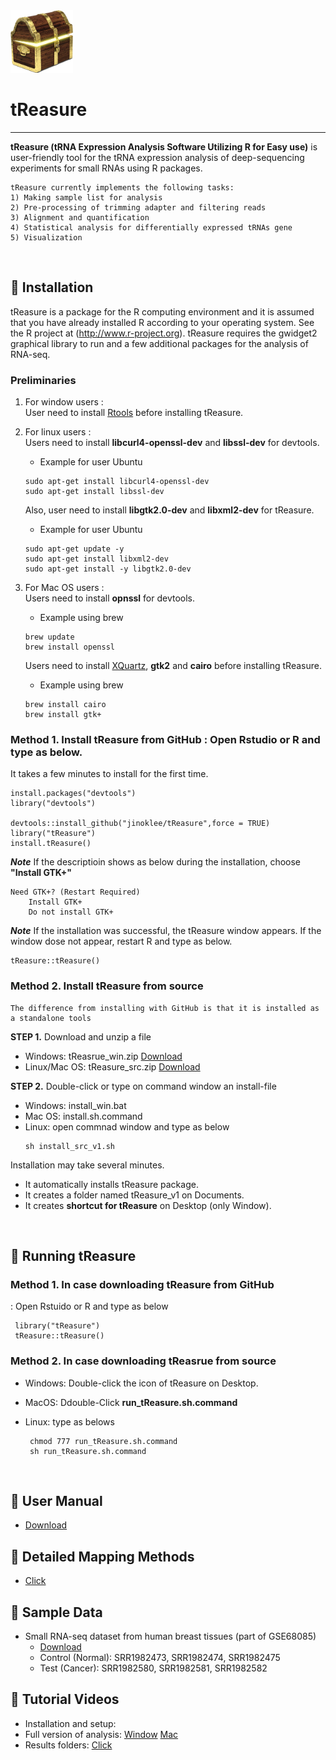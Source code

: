 

<img src = "https://github.com/jinoklee/tReasure/blob/master/inst/extdata/tresure.png" width="100" height="100" />

# tReasure
***
**tReasure (tRNA Expression Analysis Software Utilizing R for Easy use)** is user-friendly tool for the tRNA expression analysis of deep-sequencing experiments for small RNAs using R packages. 

    tReasure currently implements the following tasks:
    1) Making sample list for analysis
    2) Pre-processing of trimming adapter and filtering reads
    3) Alignment and quantification
    4) Statistical analysis for differentially expressed tRNAs gene
    5) Visualization 
<br/>

## 🌱 Installation       
tReasure is a package for the R computing environment and it is assumed that you have already installed R according to your operating system. See the R project at (http://www.r-project.org). tReasure requires the gwidget2 graphical library to run and a few additional packages for the analysis of RNA-seq. 


### Preliminaries  

  1) For window users :  
     User need to install [Rtools](https://cran.r-project.org/bin/windows/Rtools/rtools40.html) before installing tReasure.
  
  5) For linux users :  
     Users need to install **libcurl4-openssl-dev** and **libssl-dev** for devtools.  
     - Example for user Ubuntu
     
     ```
     sudo apt-get install libcurl4-openssl-dev 
     sudo apt-get install libssl-dev
     ```
     
     Also, user need to install **libgtk2.0-dev** and **libxml2-dev** for tReasure.  
     - Example for user Ubuntu
     
     ```
     sudo apt-get update -y
     sudo apt-get install libxml2-dev
     sudo apt-get install -y libgtk2.0-dev
     ```
     
  2) For Mac OS users :  
     Users need to install **opnssl** for devtools.   
     - Example using brew
     ```
     brew update
     brew install openssl
     ```
     Users need to install [XQuartz](https://www.xquartz.org), **gtk2** and **cairo** before installing tReasure.  
     - Example using brew 
     ```
     brew install cairo  
     brew install gtk+
     ```
 
     
### **Method 1. Install tReasure from GitHub**  : Open Rstudio or R and type as below.
It takes a few minutes to install for the first time.  

   
   
    install.packages("devtools")
    library("devtools")
    
    devtools::install_github("jinoklee/tReasure",force = TRUE)
    library("tReasure")
    install.tReasure()
   
    
   ***Note*** If the descriptioin shows as below during the installation, choose **"Install GTK+"** 
    
    
    Need GTK+? (Restart Required)
        Install GTK+
        Do not install GTK+
        
    
    
   ***Note*** If the installation was successful, the tReasure window appears. If the window dose not appear, restart R and type as below.  
   
    tReasure::tReasure()
   
   
### **Method 2. Install tReasure from source**   
    The difference from installing with GitHub is that it is installed as a standalone tools

   **STEP 1.** Download and unzip a file
   + Windows: tReasrue_win.zip [Download]()
   + Linux/Mac OS: tReasure_src.zip [Download]()     

   **STEP 2.** Double-click or type on command window an install-file  
   + Windows: install_win.bat
   + Mac OS: install.sh.command
   + Linux: open commnad window and type as below       
        ~~~   
        sh install_src_v1.sh
        ~~~   
Installation may take several minutes. 
+ It automatically installs tReasure package.
+ It creates a folder named tReasure_v1 on Documents. 
+ It creates **shortcut for tReasure** on Desktop (only Window).
<br/>

## 🌱 Running tReasure  
### **Method 1. In case downloading tReasure from GitHub**  
: Open Rstuido or R and type as below  

     library("tReasure")
     tReasure::tReasure()

### **Method 2.  In case downloading tReasrue from source**  
   + Windows: Double-click the icon of tReasure on Desktop.  

   + MacOS: Ddouble-Click **run_tReasure.sh.command**   

   + Linux: type as belows         
       ~~~
        chmod 777 run_tReasure.sh.command
        sh run_tReasure.sh.command
       ~~~
    
<br/>  

## 🔔 User Manual
* [Download](doc/tReasure-Manual-220109.pdf)

## 🔔 Detailed Mapping Methods
* [Click](doc/Detailed-Mapping-Methods.pdf)
## 🔔 Sample Data  
* Small RNA-seq dataset from human breast tissues (part of GSE68085)
    - [Download](https://www.dropbox.com/sh/phkerfxxq3jmgo9/AAC3sR1rWWo5DsTZAD3_VUANa?dl=0)
    - Control (Normal): SRR1982473, SRR1982474, SRR1982475
    - Test (Cancer): SRR1982580, SRR1982581, SRR1982582

## 🔔 Tutorial Videos
 * Installation and setup:
 * Full version of analysis: [Window](https://www.dropbox.com/s/vinwwdl1umw74l7/tReasure.Analysis.mp4?dl=0) [Mac](https://www.dropbox.com/s/ylt89pxcw9bf4eq/tReasure.Analysis.Mac.mov?dl=0)
 * Results folders: [Click](https://www.dropbox.com/s/3kwx3i45sllnnhu/tReasure.Outputs.mp4?dl=0)

